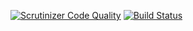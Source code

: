 [![Scrutinizer Code Quality](https://scrutinizer-ci.com/g/Plasto13/warehouse/badges/quality-score.png?b=master)](https://scrutinizer-ci.com/g/Plasto13/warehouse/?branch=master)
[![Build Status](https://scrutinizer-ci.com/g/Plasto13/warehouse/badges/build.png?b=master)](https://scrutinizer-ci.com/g/Plasto13/warehouse/build-status/master)
